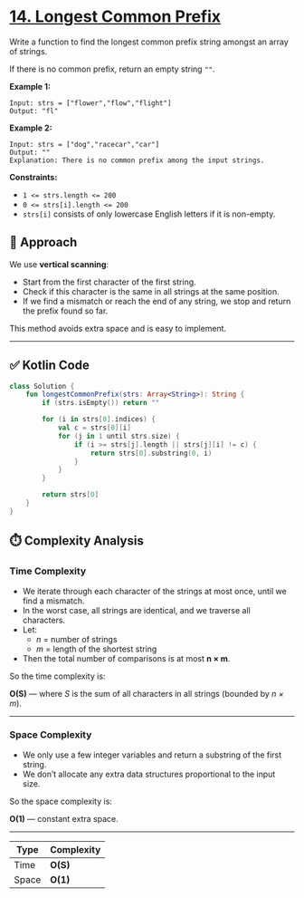 # [14. Longest Common Prefix](https://leetcode.com/problems/longest-common-prefix/description/?envType=study-plan-v2&envId=top-interview-150)

Write a function to find the longest common prefix string amongst an array of strings.

If there is no common prefix, return an empty string <code>""</code>.

**Example 1:** 

```
Input: strs = ["flower","flow","flight"]
Output: "fl"
```

**Example 2:** 

```
Input: strs = ["dog","racecar","car"]
Output: ""
Explanation: There is no common prefix among the input strings.
```

**Constraints:** 

- <code>1 <= strs.length <= 200</code>
- <code>0 <= strs[i].length <= 200</code>
- <code>strs[i]</code> consists of only lowercase English letters if it is non-empty.

## 📝 Approach

We use **vertical scanning**:
- Start from the first character of the first string.
- Check if this character is the same in all strings at the same position.
- If we find a mismatch or reach the end of any string, we stop and return the prefix found so far.

This method avoids extra space and is easy to implement.

---

## ✅ Kotlin Code

```kotlin
class Solution {
    fun longestCommonPrefix(strs: Array<String>): String {
        if (strs.isEmpty()) return ""

        for (i in strs[0].indices) {
            val c = strs[0][i]
            for (j in 1 until strs.size) {
                if (i >= strs[j].length || strs[j][i] != c) {
                    return strs[0].substring(0, i)
                }
            }
        }

        return strs[0]
    }
}
```

## ⏱️ Complexity Analysis

### Time Complexity
- We iterate through each character of the strings at most once, until we find a mismatch.
- In the worst case, all strings are identical, and we traverse all characters.
- Let:
  - *n* = number of strings
  - *m* = length of the shortest string
- Then the total number of comparisons is at most **n × m**.

So the time complexity is:
  
**O(S)** — where *S* is the sum of all characters in all strings (bounded by *n × m*).

---

### Space Complexity
- We only use a few integer variables and return a substring of the first string.
- We don’t allocate any extra data structures proportional to the input size.

So the space complexity is:
  
**O(1)** — constant extra space.

---

| Type | Complexity |
|------|------------|
|  Time | **O(S)** |
|  Space | **O(1)** |